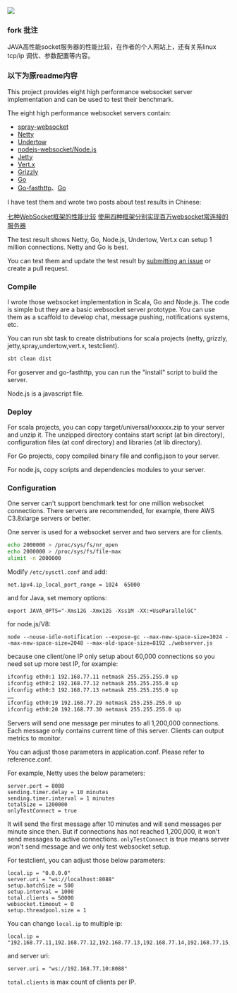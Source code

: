 ![](https://travis-ci.org/smallnest/C1000K-Servers.svg?branch=master)

### fork 批注
JAVA高性能socket服务器的性能比较，在作者的个人网站上，还有关系linux tcp/ip 调优、参数配置等内容。


### 以下为原readme内容

This project provides eight high performance websocket server implementation and can be used to test their benchmark.


The eight high performance websocket servers contain:
* [spray-websocket](https://github.com/wandoulabs/spray-websocket)
* [Netty](http://netty.io/)
* [Undertow](http://undertow.io/)
* [nodejs-websocket/Node.js](https://github.com/sitegui/nodejs-websocket)
* [Jetty](http://www.eclipse.org/jetty/)
* [Vert.x](http://http://vertx.io)
* [Grizzly](https://grizzly.java.net/)
* [Go](https://golang.org/)
* [Go-fasthttp](https://github.com/valyala/fasthttp)、[Go](https://github.com/fasthttp-contrib/websocket)

I have test them and wrote two posts about test results in Chinese:

[七种WebSocket框架的性能比较](http://colobu.com/2015/07/14/performance-comparison-of-7-websocket-frameworks/)
[使用四种框架分别实现百万websocket常连接的服务器](http://colobu.com/2015/05/22/implement-C1000K-servers-by-spray-netty-undertow-and-node-js/#comments)

The test result shows Netty, Go, Node.js, Undertow, Vert.x can setup 1 million connections. Netty and Go is best.

You can test them and update the test result by [submitting an issue](https://github.com/smallnest/C1000K-Servers/issues) or create a pull request.


### Compile
I wrote those websocket implementation in Scala, Go and Node.js. The code is simple but they are a basic websocket server prototype.
You can use them as a scaffold to develop chat, message pushing, notifications systems, etc.

You can run sbt task to create distributions for scala projects (netty, grizzly, jetty,spray,undertow,vert.x, testclient).

```sh
sbt clean dist
```

For goserver and go-fasthttp, you can run the "install" script to build the server.

Node.js is a javascript file.


### Deploy
For scala projects, you can copy target/universal/xxxxxx.zip to your server and unzip it.
The unzipped directory contains start script (at bin directory), configuration files (at conf directory) and libraries (at lib directory).

For Go projects, copy compiled binary file and config.json to your server.


For node.js, copy scripts and dependencies modules to your server.


### Configuration
One server can't support benchmark test for one million websocket connections.
There servers are recommended, for example, there AWS C3.8xlarge servers or better.

One server is used for a websocket server and two servers are for clients.


```sh
echo 2000000 > /proc/sys/fs/nr_open
echo 2000000 > /proc/sys/fs/file-max
ulimit -n 2000000
```

Modify `/etc/sysctl.conf` and add:

```
net.ipv4.ip_local_port_range = 1024  65000
```


and for Java, set memory options:
```
export JAVA_OPTS="-Xms12G -Xmx12G -Xss1M -XX:+UseParallelGC"
```

for node.js/V8:
```
node --nouse-idle-notification --expose-gc --max-new-space-size=1024 --max-new-space-size=2048 --max-old-space-size=8192 ./webserver.js
```

because one client/one IP only setup about 60,000 connections so you need set up more test IP, for example:
```sh
ifconfig eth0:1 192.168.77.11 netmask 255.255.255.0 up
ifconfig eth0:2 192.168.77.12 netmask 255.255.255.0 up
ifconfig eth0:3 192.168.77.13 netmask 255.255.255.0 up
……
ifconfig eth0:19 192.168.77.29 netmask 255.255.255.0 up
ifconfig eth0:20 192.168.77.30 netmask 255.255.255.0 up
```

Servers will send one message per minutes to all 1,200,000 connections. Each message only contains current time of this server. Clients can output metrics to monitor.

You can adjust those parameters in application.conf. Please refer to reference.conf.

For example, Netty uses the below parameters:
```
server.port = 8088
sending.timer.delay = 10 minutes
sending.timer.interval = 1 minutes
totalSize = 1200000
onlyTestConnect = true
```

It will send the first message after 10 minutes and will send messages per minute since then.
But if connections has not reached 1,200,000, it won't send messages to active connections.
`onlyTestConnect` is true means server won't send message and we only test websocket setup.


For testclient, you can adjust those below parameters:
```
local.ip = "0.0.0.0"
server.uri = "ws://localhost:8088"
setup.batchSize = 500
setup.interval = 1000
total.clients = 50000
websocket.timeout = 0
setup.threadpool.size = 1
```

You can change `local.ip` to multiple ip:
```
local.ip = "192.168.77.11,192.168.77.12,192.168.77.13,192.168.77.14,192.168.77.15,192.168.77.16,192.168.77.17,192.168.77.18,192.168.77.19,192.168.77.20,192.168.77.21,192.168.77.22,192.168.77.23,192.168.77.24,192.168.77.25,192.168.77.26,192.168.77.27,192.168.77.28,192.168.77.29,192.168.77.30"
```

and server uri:
```
server.uri = "ws://192.168.77.10:8088"
```

`total.clients` is max count of clients per IP.

